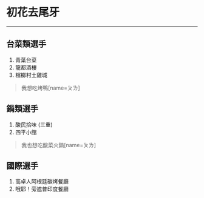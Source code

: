 # 初花去尾牙
---
## 台菜類選手

1. 青葉台菜
2. 龍都酒樓
3. 檳榔村土雞城

> 我想吃烤鴨[name=ㄆㄌ]



## 鍋類選手
1. 酸民拾味 (三重)
2. 四平小館


> 我也想吃酸菜火鍋[name=ㄆㄌ]

## 國際選手
1. 高卓人阿根廷碳烤餐廳
2. 哦耶！旁遮普印度餐廳
